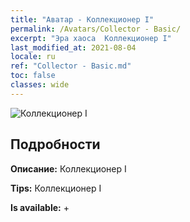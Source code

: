 ```yaml
---
title: "Аватар - Коллекционер I"
permalink: /Avatars/Collector - Basic/
excerpt: "Эра хаоса  Коллекционер I"
last_modified_at: 2021-08-04
locale: ru
ref: "Collector - Basic.md"
toc: false
classes: wide
---
```

 ![Коллекционер I](/images/a/avatarFrame_71.png)

## Подробности

 **Описание:** Коллекционер I 

 **Tips:** Коллекционер I 

 **Is available:**  + 

